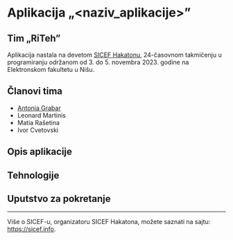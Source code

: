 # Aplikacija „<naziv_aplikacije>”

## Tim „RiTeh”

Aplikacija nastala na devetom [SICEF Hakatonu](https://hakaton.sicef.info/), 24-časovnom takmičenju u programiranju održanom od 3. do 5. novembra 2023. godine na Elektronskom fakultetu u Nišu.

<!-- Učesnici su imali zadatak da naprave **aplikaciju koja će ...** [organizator će naknadno dodati ovu liniju dokumenta nakon određenja teme] -->

## Članovi tima

- [Antonia Grabar](https://github.com/antoniagrabar)
- Leonard Martinis
- Matia Rašetina
- Ivor Cvetovski

## Opis aplikacije

<!--
Na primer odgovoriti na neka od sledeća pitanja:
Šta radi aplikacija? Koji je njen cil? Šta pruža korisniku? Kako rešava zadat problem? Koje su njene mogućnosti?
-->

## Tehnologije

<!--
- JavaScript
- MySQL
- PHP
- ...
-->

## Uputstvo za pokretanje

<!--
Kratke instrukcije za pokretanje aplikacije, kao i šta je potrebno instalirati i podesiti radi njenog pokretanja.
-->

----------
Više o SICEF-u, organizatoru SICEF Hakatona, možete saznati na sajtu: https://sicef.info. 
